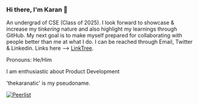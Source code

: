 ### Hi there, I'm Karan 👋
<!--
**thekaranatic/thekaranatic** is a ✨ _special_ ✨ repository because its `README.md` (this file) appears on your GitHub profile. -->

An undergrad of CSE (Class of 2025). I look forward to showcase & increase my *tinkering* nature and also highlight my learnings through GitHub. My next goal is to make myself prepared for collaborating with people better than me at what I do. I can be reached through Email, Twitter & Linkedin. Links here --> [LinkTree](www.linktr.ee/thekaranatic).

Pronouns: He/Him

I am enthusiastic about Product Development

'thekaranatic' is my pseudoname.


<!-- - 🔭 I’m currently working on ...
- 🌱 I’m currently learning ...
- 👯 I’m looking to collaborate on ...
- 🤔 I’m looking for help with ...
- 💬 Ask me about ...
- 📫 How to reach me: ...
- 😄 Pronouns: ...
- ⚡ Fun fact: ... -->


[![Peerlist](https://github-readme-badge.peerlist.io/api/karanpk?style=plastic)](https://peerlist.io/karanpk)
